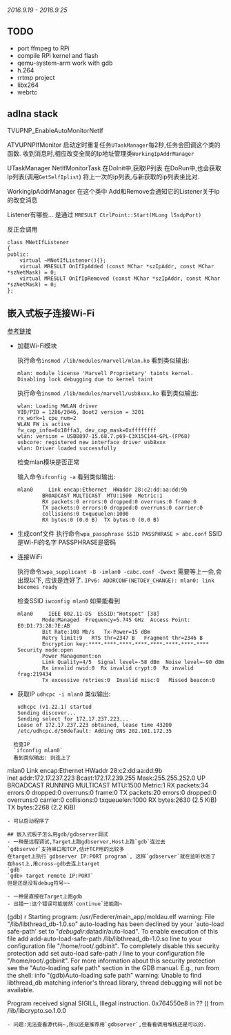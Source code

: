 *2016.9.19 - 2016.9.25*

## TODO
- port ffmpeg to RPi
- compile RPi kernel and flash
- qemu-system-arm work with gdb
- h.264
- rrtmp project
- libx264
- webrtc

## adlna stack
TVUPNP_EnableAutoMonitorNetIf

ATVUPNPIfMonitor
启动定时重复任务`UTaskManager`每2秒,任务会回调这个类的函数.
收到消息时,相应改变全局的Ip地址管理类`WorkingIpAddrManager`


UTaskManager NetIfMonitorTask
在DoInit中,获取IP列表
在DoRun中,也会获取Ip列表(调用`GetSelfIplist`)
将上一次的ip列表,与新获取的ip列表坐比对.

WorkingIpAddrManager
在这个类中
Add和Remove会通知它的Listener关于Ip的改变消息

Listener有哪些...
是通过
`MRESULT CtrlPoint::Start(MLong lSsdpPort)`

反正会调用
```
class MNetIfListener
{
public:
	virtual ~MNetIfListener(){};
	virtual MRESULT OnIfIpAdded (const MChar *szIpAddr, const MChar *szNetMask) = 0;
	virtual MRESULT OnIfIpRemoved (const MChar *szIpAddr, const MChar *szNetMask) = 0;
};
```

## 嵌入式板子连接Wi-Fi
[参考链接](https://www.olimex.com/forum/index.php?topic=3892.0)
- 加载Wi-Fi模块

  执行命令`insmod /lib/modules/marvell/mlan.ko`
  看到类似输出:
  ```
  mlan: module license 'Marvell Proprietary' taints kernel.
  Disabling lock debugging due to kernel taint
  ```
  执行命令`insmod /lib/modules/marvell/usb8xxx.ko`
  看到类似输出:
  ```
  wlan: Loading MWLAN driver
  VID/PID = 1286/2046, Boot2 version = 3201
  rx_work=1 cpu_num=2
  WLAN FW is active
  fw_cap_info=0x18ffa3, dev_cap_mask=0xffffffff
  wlan: version = USB8897-15.68.7.p69-C3X15C144-GPL-(FP68) 
  usbcore: registered new interface driver usb8xxx
  wlan: Driver loaded successfully
  ```
  检查mlan模块是否正常

  输入命令`ifconfig -a`
  看到类似输出:
  ```
  mlan0     Link encap:Ethernet  HWaddr 28:c2:dd:aa:dd:9b  
          BROADCAST MULTICAST  MTU:1500  Metric:1
          RX packets:0 errors:0 dropped:0 overruns:0 frame:0
          TX packets:0 errors:0 dropped:0 overruns:0 carrier:0
          collisions:0 txqueuelen:1000 
          RX bytes:0 (0.0 B)  TX bytes:0 (0.0 B)

  ```
- 生成conf文件
  执行命令`wpa_passphrase SSID PASSPHRASE > abc.conf`
  SSID是Wi-Fi的名字
  PASSPHRASE是密码
- 连接WiFi
  
  执行命令:`wpa_supplicant -B -imlan0 -cabc.conf -Dwext`
  需要等上一会,会出现以下, 应该是连好了.
  `IPv6: ADDRCONF(NETDEV_CHANGE): mlan0: link becomes ready`

  检查SSID
  `iwconfig mlan0`
  如果能看到
  ```
  mlan0     IEEE 802.11-DS  ESSID:"Hotspot" [38]  
          Mode:Managed  Frequency=5.745 GHz  Access Point: E0:D1:73:28:7E:AB   
          Bit Rate:108 Mb/s   Tx-Power=15 dBm   
          Retry limit:9   RTS thr=2347 B   Fragment thr=2346 B   
          Encryption key:****-****-****-****-****-****-****-****   Security mode:open
          Power Management:on
          Link Quality=4/5  Signal level=-58 dBm  Noise level=-90 dBm
          Rx invalid nwid:0  Rx invalid crypt:0  Rx invalid frag:219434
          Tx excessive retries:0  Invalid misc:0   Missed beacon:0
  ```
- 获取IP
  `udhcpc -i mlan0`
  类似输出:
  ```
  udhcpc (v1.22.1) started
  Sending discover...
  Sending select for 172.17.237.223...
  Lease of 172.17.237.223 obtained, lease time 43200
  /etc/udhcpc.d/50default: Adding DNS 202.101.172.35
```
  检查IP
  `ifconfig mlan0`
  看到类似输出: 则连上了
  ```
  mlan0     Link encap:Ethernet  HWaddr 28:c2:dd:aa:dd:9b  
          inet addr:172.17.237.223  Bcast:172.17.239.255  Mask:255.255.252.0
          UP BROADCAST RUNNING MULTICAST  MTU:1500  Metric:1
          RX packets:34 errors:0 dropped:0 overruns:0 frame:0
          TX packets:20 errors:0 dropped:0 overruns:0 carrier:0
          collisions:0 txqueuelen:1000 
          RX bytes:2630 (2.5 KiB)  TX bytes:2268 (2.2 KiB)
  ```
- 可以启动程序了

## 嵌入式板子怎么用gdb/gdbserver调试
- 一种是远程调试,Target上跑gdbserver,Host上跑`gdb`连过去
  `gdbserver`支持串口和TCP,估计TCP用的比较多
  在target上执行`gdbserver IP:PORT program`, 这样`gdbserver`就在监听状态了
  在host上,用cross-gdb去连上target
  `gdb`
  `gdb> target remote IP:PORT`
  但是还是没有debug符号~~

- 一种是直接在Target上跑gdb
  - 出错一:这个错误可能居然`continue`还能跑~
  ```
  (gdb) r
  Starting program: /usr/Federer/main_app/moldau.elf 
  warning: File "/lib/libthread_db-1.0.so" auto-loading has been declined by your `auto-load safe-path' set to "$debugdir:$datadir/auto-load".
  To enable execution of this file add
          add-auto-load-safe-path /lib/libthread_db-1.0.so
  line to your configuration file "/home/root/.gdbinit".
  To completely disable this security protection add
          set auto-load safe-path /
  line to your configuration file "/home/root/.gdbinit".
  For more information about this security protection see the
  "Auto-loading safe path" section in the GDB manual.  E.g., run from the shell:
          info "(gdb)Auto-loading safe path"
  warning: Unable to find libthread_db matching inferior's thread library, thread debugging will not be available.

  Program received signal SIGILL, Illegal instruction.
  0x764550e8 in ?? () from /lib/libcrypto.so.1.0.0
  ```
  - 问题:无法查看源代码~,所以还是推荐用`gdbserver`,但看看调用堆栈还是可以的.
